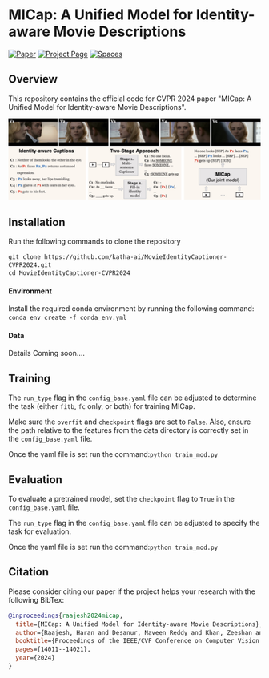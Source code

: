 # MICap: A Unified Model for Identity-aware Movie Descriptions


[![Paper](https://img.shields.io/badge/arXiv-2405.11483-B31.svg)](https://arxiv.org/abs/2405.11483)
[![Project Page](https://img.shields.io/badge/project-MICap-green)](https://katha-ai.github.io/projects/micap/)
<a href="https://huggingface.co/spaces/dnaveenr/iSPICE-Metric" target="_blank">
    <img alt="Spaces" src="https://img.shields.io/badge/%F0%9F%A4%97%20Hugging%20Face-Spaces-blue">
</a>


## Overview

This repository contains the official code for CVPR 2024 paper "MICap: A Unified Model for Identity-aware Movie Descriptions". 

![Teaser Image](assets/Teaser.jpeg)

## Installation

Run the following commands to clone the repository
```
git clone https://github.com/katha-ai/MovieIdentityCaptioner-CVPR2024.git
cd MovieIdentityCaptioner-CVPR2024
```

#### Environment

Install the required conda environment by running the following command:
`conda env create -f conda_env.yml`

#### Data

Details Coming soon....


## Training

The `run_type` flag in the `config_base.yaml` file can be adjusted to determine the task (either `fitb`, `fc` only, or both) for training MICap.

Make sure the `overfit` and `checkpoint` flags are set to `False`. Also, ensure the path relative to the features from the data directory is correctly set in the `config_base.yaml` file.

Once the yaml file is set run the command:`python train_mod.py`

## Evaluation

To evaluate a pretrained model, set the `checkpoint` flag to `True` in the `config_base.yaml` file.

The `run_type` flag in the `config_base.yaml` file can be adjusted to specify the task for evaluation.

Once the yaml file is set run the command:`python train_mod.py`


## Citation

Please consider citing our paper if the project helps your research with the following BibTex:

```bibtex
@inproceedings{raajesh2024micap,
  title={MICap: A Unified Model for Identity-aware Movie Descriptions},
  author={Raajesh, Haran and Desanur, Naveen Reddy and Khan, Zeeshan and Tapaswi, Makarand},
  booktitle={Proceedings of the IEEE/CVF Conference on Computer Vision and Pattern Recognition},
  pages={14011--14021},
  year={2024}
}
```
